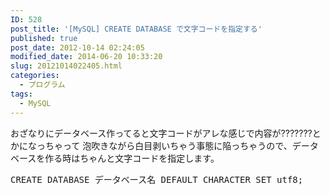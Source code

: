 ```yaml
---
ID: 528
post_title: '[MySQL] CREATE DATABASE で文字コードを指定する'
published: true
post_date: 2012-10-14 02:24:05
modified_date: 2014-06-20 10:33:20
slug: 20121014022405.html
categories:
  - プログラム
tags:
  - MySQL
---
```

おざなりにデータベース作ってると文字コードがアレな感じで内容が???????とかになっちゃって
泡吹きながら白目剥いちゃう事態に陥っちゃうので、データベースを作る時はちゃんと文字コードを指定します。

<pre class="prettyprint linenums lang-sql">CREATE DATABASE データベース名 DEFAULT CHARACTER SET utf8;</pre>